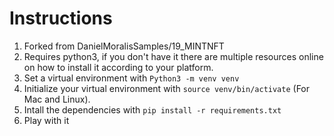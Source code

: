 # Instructions
1. Forked from DanielMoralisSamples/19_MINTNFT 
2. Requires python3, if you don't have it there are multiple resources online on how to install it according to your platform.
3. Set a virtual environment with `Python3 -m venv venv`
4. Initialize your virtual environment with `source venv/bin/activate` (For Mac and Linux).
5. Intall the dependencies with `pip install -r requirements.txt`
6. Play with it